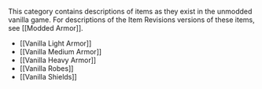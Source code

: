 
This category contains descriptions of items as they exist in the unmodded vanilla game. For descriptions of the Item Revisions versions of these items, see [[Modded Armor]].

- [[Vanilla Light Armor]]
- [[Vanilla Medium Armor]]
- [[Vanilla Heavy Armor]]
- [[Vanilla Robes]]
- [[Vanilla Shields]]

